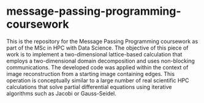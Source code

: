 # message-passing-programming-coursework
This is the repository for the Message Passing Programming coursework as part of the MSc in HPC with Data Science. The objective of this piece of work is to implement a two-dimensional lattice-based calculation that employs a two-dimensional domain decomposition and uses
non-blocking communications. The developed code was applied within the context of image reconstruction from a starting image containing edges. This operation is conceptually similar to a large number of real scientific HPC calculations that solve partial differential equations using iterative algorithms such as Jacobi or Gauss-Seidel.
